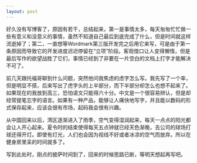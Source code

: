 ```yaml
---
layout: post
---
```


好久没有写博客了，原因有若干，总结起来，第一是事情太多，每天匆匆忙忙做一些有意义和没意义的事情，虽然不知道自己最后到底完成了什么，但是时间就这样流逝掉了；第二，一直想等Wordmark第三版开发完之后用它来写，可是由于第一条原因而导致它的开发进度迟迟停留在“立项”阶段。客观借口让人变得懒惰，但是最后写作的欲望战胜了它们，事情已经到了非要在一片空白的文档上打字才能解决不可了。

前几天跟托福哥聊到什么问题，突然他问我焦虑的虑字怎么写。我先写了一个率，但是明显不搭，后来写出了虎字头的上半部分，而下半部分却怎么也想不起来了。如果现在的我放到高三，恐怕语文只能得六十分。中文是一个很容易辨认，但是却经常提笔忘字的语言。如果有一种产品，能够让人痛快地写字，并且能以数码的形式保存起来，应该会很有市场，起码我会很有兴趣。

从中国回来以后，湾区逐渐进入了雨季，空气变得湿润起来，每天一点点的阳光都会让人开心起来。夏令时的结束使得每天五点钟就已经天色渐晚，去公司的球场打球还得开灯。即使有灯光，人们也会因为视线不好或者冰凉的空气而放弃。所以在健身房里呆的时间就多了。

写到此处时，刚点的披萨时间到了，回来的时候思路已断，等明天想起再写吧。